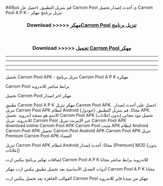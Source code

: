 #49jus قم بتنزيل التطبيق. احصل عل Carrom Pool  ى أحدث إصدار.تحميل Carrom Pool  A P K - تنزيل برنامج مهكر



<div align="center">
<h3>Download >>>>> <a href="https://ar-sites.web.app/?ar= Carrom Pool ">مهكرCarrom Pool  تنزيل برنامج</a></h3><br>

<h3>Download >>>>> <a href="https://ar-sites.web.app/?ar= Carrom Pool ">تحميل Carrom Pool  مهكر</a></h3>
</div>


----------------------------------------------------------

----------------------------------------------------------

----------------------------------------------------------

----------------------------------------------------------


تحميل Carrom Pool  APK - تنزيل برنامج Carrom Pool  A P K مهكرة

Carrom Pool  برابط مباشر للاندرويد

تحميل Carrom Pool  مهكر اخر اصدار

تطبيق Carrom Pool  A P K مهكر
تنزيل Carrom Pool  APK. احصل على أحدث إصدار.
تنزيل Carrom Pool  APK لنظام Android مجانًا.
قم بتنزيل التطبيق. {جودول} APK. الاسم هو نسخة أندرويد.
تحميل Carrom Pool  APK [بدون اعلانات]
تحميل مود مجاني للاندرويد.
تنزيل Carrom Pool  عبر الإنترنت
تنزيل Carrom Pool  APK
download.online Carrom Pool  APK
Carrom Pool  مثبت APK لنظام Android
Carrom Pool  APK
تحميل Carrom Pool  Android APK
Carrom Pool  APK تنزيل Premium
Carrom Pool  APK الفضاء

تنزيل Carrom Pool  APK لنظام Android مجانًا. أحدث إصدار [Premium] MOD [بدون إعلانات]

إضافات تهكير برنامج بيكس ارت Carrom Pool  A P K للاندرويد برابط مباشر مجانا

أدوات التعديل الأساسية بعد تحميل تطبيق بيكس ارت مهكر Carrom Pool  A P K مجانا

القوالب الجاهزة بعد تحميل بيكس ارت Carrom Pool  مهكر من ميديا فاير للاندرويد



